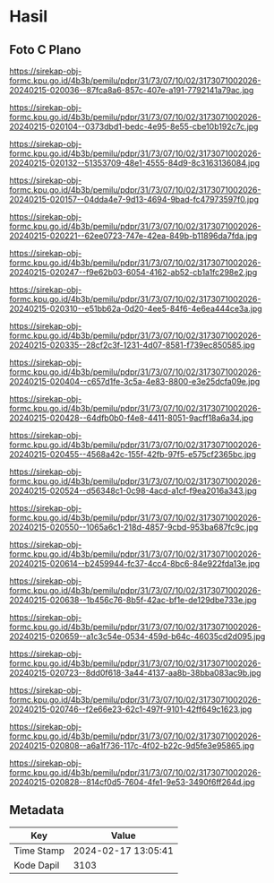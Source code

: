 # Hasil

## Foto C Plano

https://sirekap-obj-formc.kpu.go.id/4b3b/pemilu/pdpr/31/73/07/10/02/3173071002026-20240215-020036--87fca8a6-857c-407e-a191-7792141a79ac.jpg

https://sirekap-obj-formc.kpu.go.id/4b3b/pemilu/pdpr/31/73/07/10/02/3173071002026-20240215-020104--0373dbd1-bedc-4e95-8e55-cbe10b192c7c.jpg

https://sirekap-obj-formc.kpu.go.id/4b3b/pemilu/pdpr/31/73/07/10/02/3173071002026-20240215-020132--51353709-48e1-4555-84d9-8c3163136084.jpg

https://sirekap-obj-formc.kpu.go.id/4b3b/pemilu/pdpr/31/73/07/10/02/3173071002026-20240215-020157--04dda4e7-9d13-4694-9bad-fc47973597f0.jpg

https://sirekap-obj-formc.kpu.go.id/4b3b/pemilu/pdpr/31/73/07/10/02/3173071002026-20240215-020221--62ee0723-747e-42ea-849b-b11896da7fda.jpg

https://sirekap-obj-formc.kpu.go.id/4b3b/pemilu/pdpr/31/73/07/10/02/3173071002026-20240215-020247--f9e62b03-6054-4162-ab52-cb1a1fc298e2.jpg

https://sirekap-obj-formc.kpu.go.id/4b3b/pemilu/pdpr/31/73/07/10/02/3173071002026-20240215-020310--e51bb62a-0d20-4ee5-84f6-4e6ea444ce3a.jpg

https://sirekap-obj-formc.kpu.go.id/4b3b/pemilu/pdpr/31/73/07/10/02/3173071002026-20240215-020335--28cf2c3f-1231-4d07-8581-f739ec850585.jpg

https://sirekap-obj-formc.kpu.go.id/4b3b/pemilu/pdpr/31/73/07/10/02/3173071002026-20240215-020404--c657d1fe-3c5a-4e83-8800-e3e25dcfa09e.jpg

https://sirekap-obj-formc.kpu.go.id/4b3b/pemilu/pdpr/31/73/07/10/02/3173071002026-20240215-020428--64dfb0b0-f4e8-4411-8051-9acff18a6a34.jpg

https://sirekap-obj-formc.kpu.go.id/4b3b/pemilu/pdpr/31/73/07/10/02/3173071002026-20240215-020455--4568a42c-155f-42fb-97f5-e575cf2365bc.jpg

https://sirekap-obj-formc.kpu.go.id/4b3b/pemilu/pdpr/31/73/07/10/02/3173071002026-20240215-020524--d56348c1-0c98-4acd-a1cf-f9ea2016a343.jpg

https://sirekap-obj-formc.kpu.go.id/4b3b/pemilu/pdpr/31/73/07/10/02/3173071002026-20240215-020550--1065a6c1-218d-4857-9cbd-953ba687fc9c.jpg

https://sirekap-obj-formc.kpu.go.id/4b3b/pemilu/pdpr/31/73/07/10/02/3173071002026-20240215-020614--b2459944-fc37-4cc4-8bc6-84e922fda13e.jpg

https://sirekap-obj-formc.kpu.go.id/4b3b/pemilu/pdpr/31/73/07/10/02/3173071002026-20240215-020638--1b456c76-8b5f-42ac-bf1e-de129dbe733e.jpg

https://sirekap-obj-formc.kpu.go.id/4b3b/pemilu/pdpr/31/73/07/10/02/3173071002026-20240215-020659--a1c3c54e-0534-459d-b64c-46035cd2d095.jpg

https://sirekap-obj-formc.kpu.go.id/4b3b/pemilu/pdpr/31/73/07/10/02/3173071002026-20240215-020723--8dd0f618-3a44-4137-aa8b-38bba083ac9b.jpg

https://sirekap-obj-formc.kpu.go.id/4b3b/pemilu/pdpr/31/73/07/10/02/3173071002026-20240215-020746--f2e66e23-62c1-497f-9101-42ff649c1623.jpg

https://sirekap-obj-formc.kpu.go.id/4b3b/pemilu/pdpr/31/73/07/10/02/3173071002026-20240215-020808--a6a1f736-117c-4f02-b22c-9d5fe3e95865.jpg

https://sirekap-obj-formc.kpu.go.id/4b3b/pemilu/pdpr/31/73/07/10/02/3173071002026-20240215-020828--814cf0d5-7604-4fe1-9e53-3490f6ff264d.jpg


## Metadata

| Key        | Value               |
| ---------- | ------------------- |
| Time Stamp | 2024-02-17 13:05:41 |
| Kode Dapil | 3103                |



